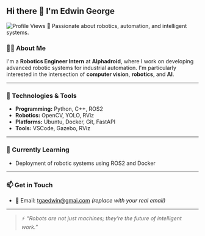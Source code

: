 ## Hi there 👋 I'm Edwin George
![Profile Views](https://komarev.com/ghpvc/?username=edwingeorge1&color=blue)
🚀 Passionate about robotics, automation, and intelligent systems.

### 👨‍💻 About Me

I'm a **Robotics Engineer Intern** at **Alphadroid**, where I work on developing advanced robotic systems for industrial automation. I'm particularly interested in the intersection of **computer vision**, **robotics**, and **AI**.


---

### 🔧 Technologies & Tools

- **Programming:** Python, C++, ROS2  
- **Robotics:** OpenCV, YOLO, RViz  
- **Platforms:** Ubuntu, Docker, Git, FastAPI  
- **Tools:** VSCode, Gazebo, RViz

---

### 🌱 Currently Learning

- Deployment of robotic systems using ROS2 and Docker  

---

### 📫 Get in Touch

- 📧 Email: tgaedwin@gmai.com *(replace with your real email)*  


---

> ⚡ *“Robots are not just machines; they’re the future of intelligent work.”*
